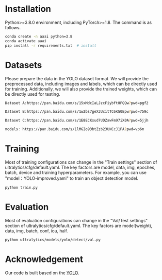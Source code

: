 

# Installation

Python>=3.8.0 environment, including PyTorch>=1.8.
The command is as follows.

```bash
conda create -n aaai python=3.8
conda activate aaai
pip install -r requirements.txt  # install
```
# Datasets

Please prepare the data in the YOLO dataset format. We will provide the preprocessed data, including images and labels, which can be directly used for training. Additionally, we will also provide the trained weights, which can be directly used for testing.
```bash
Dataset A:https://pan.baidu.com/s/15xMdcIaLJzcFiybftHPQQw?pwd=pgf2

Dataset B:https://pan.baidu.com/s/1w2bs7geX3UcitTC6KG0Bpw?pwd=759c

Dataset C:https://pan.baidu.com/s/1E8ECKxud7UDZawFm97iX0A?pwd=5jjh

models: https://pan.baidu.com/s/1lMGIo93btZzb23UNCcJ1PA?pwd=vp6m 
```
# Training
Most of training configurations can change in the "Train settings" section of ultralytics/cfg/default.yaml. 
The key factors are model, data, img, epoches, batch, device and training hyperparameters.
For example, you can use "model：YOLO-improved.yaml" to train an object detection model.

```bash
python train.py 
```

# Evaluation
Most of evaluation configurations can change in the "Val/Test settings" section of ultralytics/cfg/default.yaml. 
The key factors are model(weight), data, img, batch, conf, iou, half.

```bash
python ultralytics/models/yolo/detect/val.py
```


# Acknowledgement
Our code is built based on the [YOLO](https://github.com/ultralytics/ultralytics).
